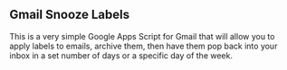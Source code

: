 ## Gmail Snooze Labels

This is a very simple Google Apps Script for Gmail that will allow you to apply labels to emails, archive them, then have them pop back into your inbox in a set number of days or a specific day of the week.

 
